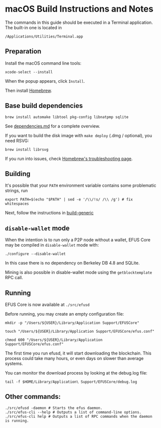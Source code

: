 # macOS Build Instructions and Notes

The commands in this guide should be executed in a Terminal application.
The built-in one is located in
```
/Applications/Utilities/Terminal.app
```

## Preparation
Install the macOS command line tools:

```shell
xcode-select --install
```

When the popup appears, click `Install`.

Then install [Homebrew](https://brew.sh).

## Base build dependencies

```shell
brew install automake libtool pkg-config libnatpmp sqlite
```

See [dependencies.md](dependencies.md) for a complete overview.

If you want to build the disk image with `make deploy` (.dmg / optional), you need RSVG:
```shell
brew install librsvg
```

If you run into issues, check [Homebrew's troubleshooting page](https://docs.brew.sh/Troubleshooting).

## Building

It's possible that your `PATH` environment variable contains some problematic strings, run
```shell
export PATH=$(echo "$PATH" | sed -e '/\\/!s/ /\\ /g') # fix whitespaces
```

Next, follow the instructions in [build-generic](build-generic.md)

## `disable-wallet` mode
When the intention is to run only a P2P node without a wallet, EFUS Core may be
compiled in `disable-wallet` mode with:
```shell
./configure --disable-wallet
```

In this case there is no dependency on Berkeley DB 4.8 and SQLite.

Mining is also possible in disable-wallet mode using the `getblocktemplate` RPC call.

## Running

EFUS Core is now available at `./src/efusd`

Before running, you may create an empty configuration file:
```shell
mkdir -p "/Users/${USER}/Library/Application Support/EFUSCore"

touch "/Users/${USER}/Library/Application Support/EFUSCore/efus.conf"

chmod 600 "/Users/${USER}/Library/Application Support/EFUSCore/efus.conf"
```

The first time you run efusd, it will start downloading the blockchain. This process could
take many hours, or even days on slower than average systems.

You can monitor the download process by looking at the debug.log file:
```shell
tail -f $HOME/Library/Application\ Support/EFUSCore/debug.log
```

## Other commands:

```shell
./src/efusd -daemon # Starts the efus daemon.
./src/efus-cli --help # Outputs a list of command-line options.
./src/efus-cli help # Outputs a list of RPC commands when the daemon is running.
```
